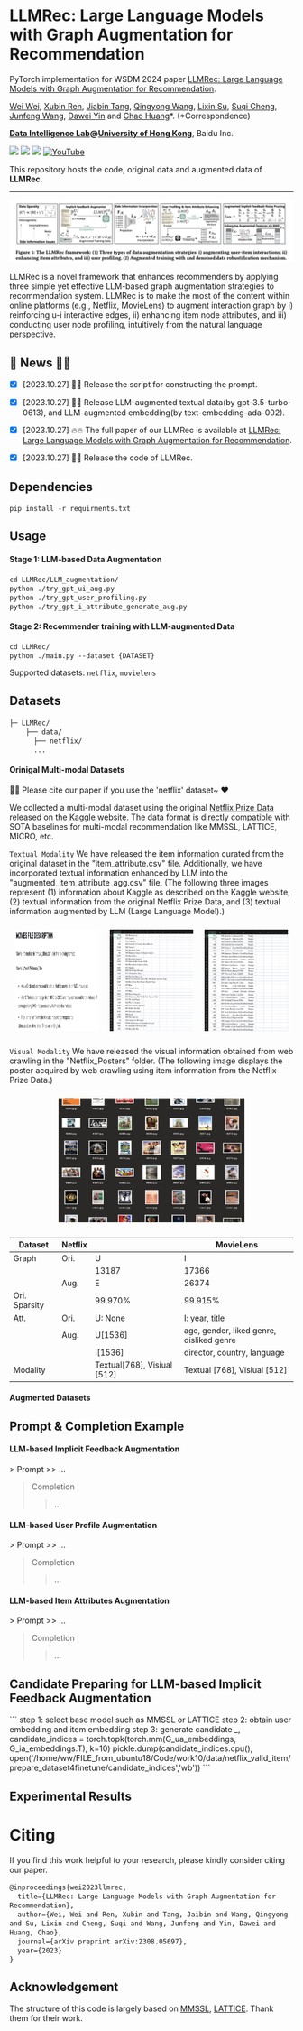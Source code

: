 # LLMRec: Large Language Models with Graph Augmentation for Recommendation

PyTorch implementation for WSDM 2024 paper [LLMRec: Large Language Models with Graph Augmentation for Recommendation](https://llmrec.files.wordpress.com/2023/10/wsdm2024llmrec.pdf).



[Wei Wei](#), [Xubin Ren](https://rxubin.com/), [Jiabin Tang](https://tjb-tech.github.io/), [Qingyong Wang](#), [Lixin Su](#), [Suqi Cheng](#), [Junfeng Wang](#), [Dawei Yin](https://www.yindawei.com/) and [Chao Huang](https://sites.google.com/view/chaoh/home)*.
(*Correspondence)

**[Data Intelligence Lab](https://sites.google.com/view/chaoh/home)@[University of Hong Kong](https://www.hku.hk/)**, Baidu Inc.

<a href='https://llmrec.github.io/'><img src='https://img.shields.io/badge/Project-Page-Green'></a>
<a href='https://llmrec.github.io/'><img src='https://img.shields.io/badge/Demo-Page-purple'></a>
<a href='https://llmrec.files.wordpress.com/2023/10/wsdm2024llmrec.pdf'><img src='https://img.shields.io/badge/Paper-PDF-orange'></a> 
[![YouTube](https://badges.aleen42.com/src/youtube.svg)](https://www.youtube.com/channel/UC1wKlPPlP9zKGYk62yR0K_g)


This repository hosts the code, original data and augmented data of **LLMRec**.

-----------

<p align="center">
<img src="./image/llmrec_framework.png" alt="LLMRec" />
</p>

LLMRec is a novel framework that enhances recommenders by applying three simple yet effective LLM-based graph augmentation strategies to recommendation system. LLMRec is to make the most of the content within online platforms (e.g., Netflix, MovieLens) to augment interaction graph by i) reinforcing u-i interactive edges, ii) enhancing item node attributes, and iii) conducting user node profiling, intuitively from the natural language perspective.



## 🎉 News 📢📢  

- [x] [2023.10.27] 🚀🚀 Release the script for constructing the prompt.

- [x] [2023.10.27] 🚀🚀 Release LLM-augmented textual data(by gpt-3.5-turbo-0613), and LLM-augmented embedding(by text-embedding-ada-002).

- [x] [2023.10.27] 🔥🔥 The full paper of our LLMRec is available at [LLMRec: Large Language Models with Graph Augmentation for Recommendation](https://llmrec.files.wordpress.com/2023/10/wsdm2024llmrec.pdf).

- [x] [2023.10.27] 🚀🚀 Release the code of LLMRec.




<h2> Dependencies </h2>

```
pip install -r requirments.txt
```


<h2>Usage </h2>

<h4>Stage 1: LLM-based Data Augmentation</h4>

```
cd LLMRec/LLM_augmentation/
python ./try_gpt_ui_aug.py
python ./try_gpt_user_profiling.py
python ./try_gpt_i_attribute_generate_aug.py
```




<h4>Stage 2: Recommender training with LLM-augmented Data</h4>

```
cd LLMRec/
python ./main.py --dataset {DATASET}
```
Supported datasets:  `netflix`, `movielens`


<h2> Datasets </h2>

  ```
  ├─ LLMRec/ 
      ├── data/
        ├── netflix/
        ...
  ```

<h4> Orinigal Multi-modal Datasets </h4>
🌹🌹 Please cite our paper if you use the 'netflix' dataset~ ❤️  

We collected a multi-modal dataset using the original [Netflix Prize Data](https://www.kaggle.com/datasets/netflix-inc/netflix-prize-data) released on the [Kaggle](https://www.kaggle.com/) website. The data format is directly compatible with SOTA baselines for multi-modal recommendation like MMSSL, LATTICE, MICRO, etc. 

 `Textual Modality` We have released the item information curated from the original dataset in the "item_attribute.csv" file. Additionally, we have incorporated textual information enhanced by LLM into the "augmented_item_attribute_agg.csv" file. (The following three images represent (1) information about Kaggle as described on the Kaggle website, (2) textual information from the original Netflix Prize Data, and (3) textual information augmented by LLM (Large Language Model).)
<div style="display: flex; justify-content: center; align-items: flex-start;">
  <figure style="text-align: center; margin: 10px;">
   <img src="./image/textual_data1.png" alt="Image 1" style="width:270px;height:180px;">
<!--     <figcaption>Textual data in original 'Netflix Prize Data' on Kaggle.</figcaption> -->
  </figure>

  <figure style="text-align: center; margin: 10px;">
    <img src="./image/textual_data2.png" alt="Image 2" style="width:270px;height:180px;">
<!--     <figcaption>Textual data in original 'Netflix Prize Data'.</figcaption> -->
  </figure>

  <figure style="text-align: center; margin: 10px;">
    <img src="./image/textual_data3.png" alt="Image 2" style="width:270px;height:180px;">
<!--     <figcaption>LLM-augmented textual data.</figcaption> -->
  </figure>  
</div>
 
 `Visual Modality` We have released the visual information obtained from web crawling in the "Netflix_Posters" folder. (The following image displays the poster acquired by web crawling using item information from the Netflix Prize Data.)
 <div style="display: flex; justify-content: center; align-items: flex-start;">
  <figure style="text-align: center; margin: 10px;">
   <img src="./image/visiual_data1.png" alt="Image 1" style="width:330px;height:220px;">
<!--     <figcaption>Textual data in original 'Netflix Prize Data' on Kaggle.</figcaption> -->
  </figure>
</div>
 


| Dataset       | Netflix |                             | MovieLens                                |
|---------------|---------|-----------------------------|------------------------------------------|
| Graph         | Ori.    | U                           | I                                        |
|               |         | 13187                       | 17366                                    |
|               | Aug.    | E                           | 26374                                    |
| Ori. Sparsity |         | 99.970%                     | 99.915%                                  |
| Att.          | Ori.    | U: None                     | I: year, title                           |
|               | Aug.    | U[1536]                     | age, gender, liked genre, disliked genre |
|               |         | I[1536]                     | director, country, language              |
| Modality      |         | Textual[768], Visiual [512] | Textual [768], Visiual [512]             |


<h4> Augmented Datasets</h4>




<h2> Prompt & Completion Example </h2>


<h4> LLM-based Implicit Feedback Augmentation </h4>
> Prompt 
>> ...

> Completion
>> ...





<h4> LLM-based User Profile Augmentation </h4>
> Prompt 
>> ...

> Completion
>> ...



<h4> LLM-based Item Attributes Augmentation </h4>
> Prompt 
>> ...

> Completion
>> ...


<h2> Candidate Preparing for LLM-based Implicit Feedback Augmentation</h2>
  ```
  step 1: select base model such as MMSSL or LATTICE
  step 2: obtain user embedding and item embedding
  step 3: generate candidate
      _, candidate_indices = torch.topk(torch.mm(G_ua_embeddings, G_ia_embeddings.T), k=10)  
      pickle.dump(candidate_indices.cpu(), open('/home/ww/FILE_from_ubuntu18/Code/work10/data/netflix_valid_item/prepare_dataset4finetune/candidate_indices','wb'))
  ```




<h2> Experimental Results </h2>





<h1> Citing </h1>

If you find this work helpful to your research, please kindly consider citing our paper.


```
@inproceedings{wei2023llmrec,
  title={LLMRec: Large Language Models with Graph Augmentation for Recommendation},
  author={Wei, Wei and Ren, Xubin and Tang, Jaibin and Wang, Qingyong and Su, Lixin and Cheng, Suqi and Wang, Junfeng and Yin, Dawei and Huang, Chao},
  journal={arXiv preprint arXiv:2308.05697},
  year={2023}
}
```



## Acknowledgement

The structure of this code is largely based on [MMSSL](https://github.com/HKUDS/MMSSL), [LATTICE](https://github.com/CRIPAC-DIG/LATTICE). Thank them for their work.

